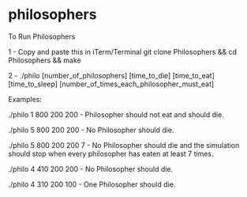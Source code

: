 # philosophers









To Run Philosophers

1 - Copy and paste this in iTerm/Terminal git clone Philosophers && cd Philosophers && make

2 - ./philo [number_of_philosophers] [time_to_die] [time_to_eat] [time_to_sleep] [number_of_times_each_philosopher_must_eat]

Examples:

./philo 1 800 200 200  - Philosopher should not eat and should die.

./philo 5 800 200 200  - No Philosopher should die.

./philo 5 800 200 200 7  - No Philosopher should die and the simulation should stop when every philosopher has eaten at least 7 times.

./philo 4 410 200 200  - No Philosopher should die.

./philo 4 310 200 100  - One Philosopher should die.

